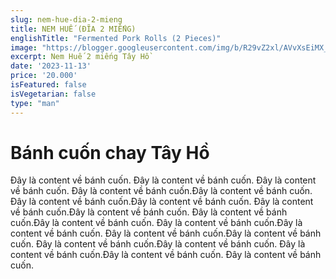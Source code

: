 ```yaml
---
slug: nem-hue-dia-2-mieng
title: NEM HUẾ (ĐĨA 2 MIẾNG)
englishTitle: "Fermented Pork Rolls (2 Pieces)"
image: "https://blogger.googleusercontent.com/img/b/R29vZ2xl/AVvXsEiMX_03L6vZPAfWMQH2K5HL0aXeRNn-_gr5TSXH5u3h5eLh4OBwwDBpGItW8zGl0bk2gzPx4GzYl2rQ4rCLQ3oVEioPTLHxEb0ufcvtaG1T4IB1-q24q-KsIZOYR4fW2ume9SUg8DejaBLqK2jtfe6a9-rq971M_LCyJc-izv6MeBOsTQ/s1600/NemHue(Dia2Mieng).jpg"
excerpt: Nem Huế 2 miếng Tây Hồ 
date: '2023-11-13'
price: '20.000'
isFeatured: false
isVegetarian: false
type: "man"
---
```

# Bánh cuốn chay Tây Hồ

Đây là content về bánh cuốn. Đây là content về bánh cuốn. Đây là content về bánh cuốn. Đây là content về bánh cuốn.Đây là content về bánh cuốn. Đây là content về bánh cuốn.Đây là content về bánh cuốn. Đây là content về bánh cuốn.Đây là content về bánh cuốn. Đây là content về bánh cuốn.Đây là content về bánh cuốn. Đây là content về bánh cuốn.Đây là content về bánh cuốn. Đây là content về bánh cuốn.Đây là content về bánh cuốn. Đây là content về bánh cuốn.Đây là content về bánh cuốn. Đây là content về bánh cuốn.Đây là content về bánh cuốn. Đây là content về bánh cuốn.